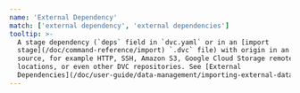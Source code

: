 ```yaml
---
name: 'External Dependency'
match: ['external dependency', 'external dependencies']
tooltip: >-
  A stage dependency (`deps` field in `dvc.yaml` or in an [import
  stage](/doc/command-reference/import) `.dvc` file) with origin in an external
  source, for example HTTP, SSH, Amazon S3, Google Cloud Storage remote
  locations, or even other DVC repositories. See [External
  Dependencies](/doc/user-guide/data-management/importing-external-data).
---
```

